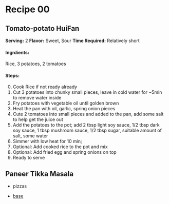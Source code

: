 # Recipe 00

## Tomato-potato HuiFan


**Serving:** 2 
**Flavor:** Sweet, Sour
**Time Required:** Relatively short
#### Ingrdients:
Rice, 3 potatoes, 2 tomatoes


#### Steps:
0. Cook Rice if not ready already
1. Cut 3 potatoes into chunky small pieces, leave in cold water for ~5min to remove water inside
2. Fry potatoes with vegetable oil until golden brown
3. Heat the pan with oil, garlic, spring onion pieces
4. Cute 2 tomatoes into small pieces and added to the pan, add some salt to help get the juice out
5. Add the potatoes to the pot; add 2 tbsp light soy sauce, 1/2 tbsp dark soy sauce, 1 tbsp mushroom sauce, 1/2 tbsp sugar, suitable amount of salt, some water
6. Simmer with low heat for 10 min;
7. Optional: Add cooked rice to the pot and mix
8. Optional: Add fried egg and spring onions on top
9. Ready to serve

## Paneer Tikka Masala

* pizzas 
- [base](./pizza.md)

